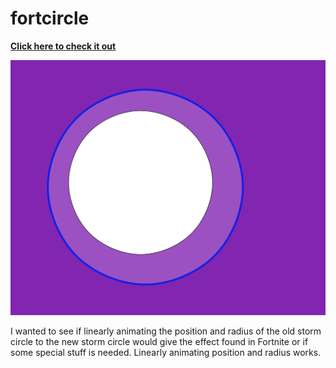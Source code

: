 # fortcircle

[**Click here to check it out**](https://fortcircle.malone.io)

![fortcircle preview](./fortcircle-preview.png)

I wanted to see if linearly animating the position and radius of the old storm circle to the new storm circle would give the effect found in Fortnite or if some special stuff is needed. Linearly animating position and radius works.
